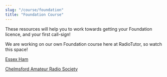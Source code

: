 ```yaml
---
slug: "/course/foundation"
title: "Foundation Course"
---
```


These resources will help you to work towards getting your Foundation licence, and your first call-sign!

We are working on our own Foundation course here at RadioTutor, so watch this space!

[Essex Ham](https://www.essexham.co.uk/train/foundation-slides/)

[Chelmsford Amateur Radio Society](http://www.g0mwt.org.uk/training/courses/foundation.htm)